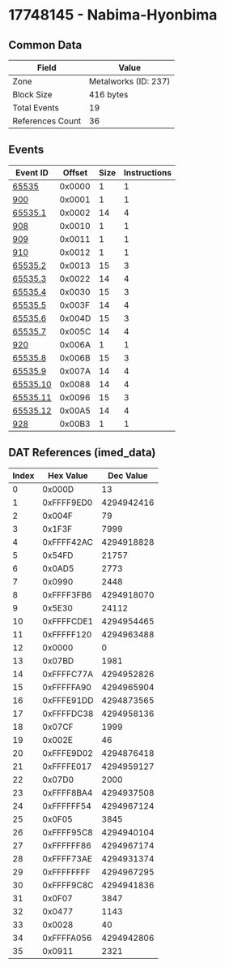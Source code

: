 # 17748145 - Nabima-Hyonbima

## Common Data

| Field            | Value                |
|------------------|----------------------|
| Zone             | Metalworks (ID: 237) |
| Block Size       | 416 bytes            |
| Total Events     | 19                   |
| References Count | 36                   |

## Events

| Event ID                  | Offset   |   Size |   Instructions |
|---------------------------|----------|--------|----------------|
| [65535](./65535.md)       | 0x0000   |      1 |              1 |
| [900](./900.md)           | 0x0001   |      1 |              1 |
| [65535.1](./65535.1.md)   | 0x0002   |     14 |              4 |
| [908](./908.md)           | 0x0010   |      1 |              1 |
| [909](./909.md)           | 0x0011   |      1 |              1 |
| [910](./910.md)           | 0x0012   |      1 |              1 |
| [65535.2](./65535.2.md)   | 0x0013   |     15 |              3 |
| [65535.3](./65535.3.md)   | 0x0022   |     14 |              4 |
| [65535.4](./65535.4.md)   | 0x0030   |     15 |              3 |
| [65535.5](./65535.5.md)   | 0x003F   |     14 |              4 |
| [65535.6](./65535.6.md)   | 0x004D   |     15 |              3 |
| [65535.7](./65535.7.md)   | 0x005C   |     14 |              4 |
| [920](./920.md)           | 0x006A   |      1 |              1 |
| [65535.8](./65535.8.md)   | 0x006B   |     15 |              3 |
| [65535.9](./65535.9.md)   | 0x007A   |     14 |              4 |
| [65535.10](./65535.10.md) | 0x0088   |     14 |              4 |
| [65535.11](./65535.11.md) | 0x0096   |     15 |              3 |
| [65535.12](./65535.12.md) | 0x00A5   |     14 |              4 |
| [928](./928.md)           | 0x00B3   |      1 |              1 |

## DAT References (imed_data)

|   Index | Hex Value   |   Dec Value |
|---------|-------------|-------------|
|       0 | 0x000D      |          13 |
|       1 | 0xFFFF9ED0  |  4294942416 |
|       2 | 0x004F      |          79 |
|       3 | 0x1F3F      |        7999 |
|       4 | 0xFFFF42AC  |  4294918828 |
|       5 | 0x54FD      |       21757 |
|       6 | 0x0AD5      |        2773 |
|       7 | 0x0990      |        2448 |
|       8 | 0xFFFF3FB6  |  4294918070 |
|       9 | 0x5E30      |       24112 |
|      10 | 0xFFFFCDE1  |  4294954465 |
|      11 | 0xFFFFF120  |  4294963488 |
|      12 | 0x0000      |           0 |
|      13 | 0x07BD      |        1981 |
|      14 | 0xFFFFC77A  |  4294952826 |
|      15 | 0xFFFFFA90  |  4294965904 |
|      16 | 0xFFFE91DD  |  4294873565 |
|      17 | 0xFFFFDC38  |  4294958136 |
|      18 | 0x07CF      |        1999 |
|      19 | 0x002E      |          46 |
|      20 | 0xFFFE9D02  |  4294876418 |
|      21 | 0xFFFFE017  |  4294959127 |
|      22 | 0x07D0      |        2000 |
|      23 | 0xFFFF8BA4  |  4294937508 |
|      24 | 0xFFFFFF54  |  4294967124 |
|      25 | 0x0F05      |        3845 |
|      26 | 0xFFFF95C8  |  4294940104 |
|      27 | 0xFFFFFF86  |  4294967174 |
|      28 | 0xFFFF73AE  |  4294931374 |
|      29 | 0xFFFFFFFF  |  4294967295 |
|      30 | 0xFFFF9C8C  |  4294941836 |
|      31 | 0x0F07      |        3847 |
|      32 | 0x0477      |        1143 |
|      33 | 0x0028      |          40 |
|      34 | 0xFFFFA056  |  4294942806 |
|      35 | 0x0911      |        2321 |
